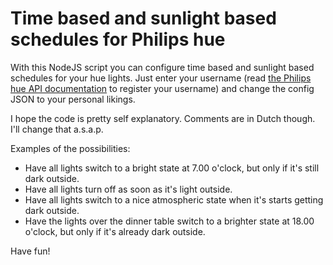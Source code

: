 # Time based and sunlight based schedules for Philips hue
With this NodeJS script you can configure time based and sunlight based schedules for your hue lights. Just enter your username (read [the Philips hue API documentation](http://developers.meethue.com/gettingstarted.html) to register your username) and change the config JSON to your personal likings.

I hope the code is pretty self explanatory. Comments are in Dutch though. I'll change that a.s.a.p.

Examples of the possibilities:
 * Have all lights switch to a bright state at 7.00 o'clock, but only if it's still dark outside.
 * Have all lights turn off as soon as it's light outside.
 * Have all lights switch to a nice atmospheric state when it's starts getting dark outside.
 * Have the lights over the dinner table switch to a brighter state at 18.00 o'clock, but only if it's already dark outside.

Have fun!

